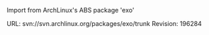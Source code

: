 Import from ArchLinux's ABS package 'exo'

URL: svn://svn.archlinux.org/packages/exo/trunk
Revision: 196284
